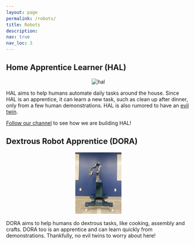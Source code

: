 ```yaml
---
layout: page
permalink: /robots/
title: Robots
description: 
nav: true
nav_loc: 3
---
```



## **H**ome **A**pprentice **L**earner (HAL)
<p style="text-align:center;">
<img src="../assets/img/robot/hal2.gif" style="width:50%;" alt="hal">
</p>

HAL aims to help humans automate daily tasks around the house. Since HAL is an apprentice, it can learn a new task, such as clean up after dinner, only from a few human demonstrations. HAL is also rumored to have an [evil twin](https://en.wikipedia.org/wiki/HAL_9000). 

[Follow our channel](https://www.youtube.com/channel/UCSVukhmD_xMMNeJT8wiLLMA) to see how we are building HAL!

## **D**extr**o**us **R**obot **A**pprentice (DORA)

<p style="text-align:center;">
<img src="../assets/img/robot/dora.jpg" style="width:25%;" alt="dora">
</p>

DORA aims to help humans do dextrous tasks, like cooking, assembly and crafts. DORA too is an apprentice and can learn quickly from demonstrations. Thankfully, no evil twins to worry about here!


